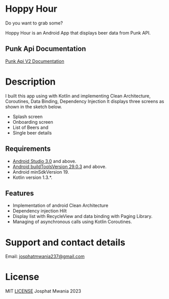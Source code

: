 # Hoppy Hour

Do you want to grab some?

Hoppy Hour is an Android App that displays beer data from Punk API.

## Punk Api Documentation
[Punk Api V2 Documentation](https://punkapi.com/documentation/v2)

# Description

I built this app using with Kotlin and implementing Clean Architecture, Coroutines, Data Binding, Dependency Injection
It displays three screens as shown in the sketch below. 
* Splash screen
* Onboarding screen 
* List of Beers and 
* Single beer details

[comment]: <> (<img src=")
## Requirements
*   [Android Studio 3.0](https://developer.android.com/studio) and above.
*   [Android buildToolsVersion 29.0.3](https://developer.android.com/studio/releases/build-tools) and above.
*   Android minSdkVersion 19.
*   Kotlin version 1.3.*. 

## Features
* Implementation of android  Clean Architecture
* Dependency injection  Hilt
* Display list with RecycleView and data binding with  Paging Library.
* Managing of asynchronous calls using  Kotlin Coroutines.

# Support and contact details
Email: josphatmwania237@gmail.com
# License
MIT  [LICENSE](LICENSE) Josphat Mwania 2023